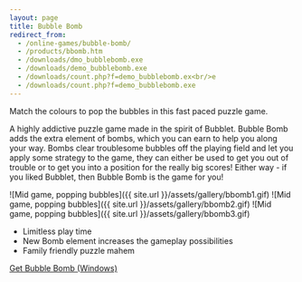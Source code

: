 ```yaml
---
layout: page
title: Bubble Bomb
redirect_from:
  - /online-games/bubble-bomb/
  - /products/bbomb.htm
  - /downloads/dmo_bubblebomb.exe
  - /downloads/demo_bubblebomb.exe
  - /downloads/count.php?f=demo_bubblebomb.ex<br/>e
  - /downloads/count.php?f=demo_bubblebomb.exe
---
```

Match the colours to pop the bubbles in this fast paced puzzle game.

A highly addictive puzzle game made in the spirit of Bubblet. Bubble Bomb adds the extra element of bombs, which you can earn to help you along your way. Bombs clear troublesome bubbles off the playing field and let you apply some strategy to the game, they can either be used to get you out of trouble or to get you into a position for the really big scores! Either way - if you liked Bubblet, then Bubble Bomb is the game for you!

<div class="gallery" markdown="1">

![Mid game, popping bubbles]({{ site.url }}/assets/gallery/bbomb1.gif)
![Mid game, popping bubbles]({{ site.url }}/assets/gallery/bbomb2.gif)
![Mid game, popping bubbles]({{ site.url }}/assets/gallery/bbomb3.gif)

</div>

- Limitless play time
- New Bomb element increases the gameplay possibilities
- Family friendly puzzle mahem

<p class="download">
<a href="https://github.com/BinaryMoon/binarysun/releases/download/v1.0/full_bubblebomb.exe" class="button">Get Bubble Bomb (Windows)</a>
</p>
